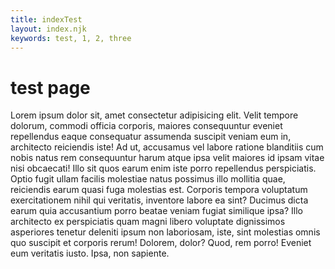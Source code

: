 ```yaml
---
title: indexTest
layout: index.njk
keywords: test, 1, 2, three
---
```


# test page
Lorem ipsum dolor sit, amet consectetur adipisicing elit. Velit tempore dolorum, commodi officia corporis, maiores consequuntur eveniet repellendus eaque consequatur assumenda suscipit veniam eum in, architecto reiciendis iste! Ad ut, accusamus vel labore ratione blanditiis cum nobis natus rem consequuntur harum atque ipsa velit maiores id ipsam vitae nisi obcaecati! Illo sit quos earum enim iste porro repellendus perspiciatis. Optio fugit ullam facilis molestiae natus possimus illo mollitia quae, reiciendis earum quasi fuga molestias est. Corporis tempora voluptatum exercitationem nihil qui veritatis, inventore labore ea sint? Ducimus dicta earum quia accusantium porro beatae veniam fugiat similique ipsa? Illo architecto ex perspiciatis quam magni libero voluptate dignissimos asperiores tenetur deleniti ipsum non laboriosam, iste, sint molestias omnis quo suscipit et corporis rerum! Dolorem, dolor? Quod, rem porro! Eveniet eum veritatis iusto. Ipsa, non sapiente.